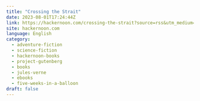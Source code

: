```yaml
---
title: "Crossing the Strait"
date: 2023-08-01T17:24:44Z
link: https://hackernoon.com/crossing-the-strait?source=rss&utm_medium=RSS&utm_source=news.12bit.vn
site: hackernoon.com
language: English
category:
  - adventure-fiction
  - science-fiction
  - hackernoon-books
  - project-gutenberg
  - books
  - jules-verne
  - ebooks
  - five-weeks-in-a-balloon
draft: false
---
```

